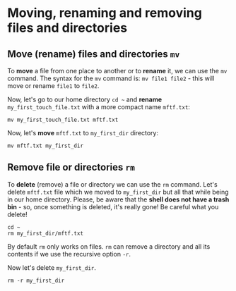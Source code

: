 # Moving, renaming and removing files and directories

## Move (rename) files and directories `mv`

To **move** a file from one place to another or to **rename** it, we can
use the `mv` command. The syntax for the `mv` command is:
`mv file1 file2` - this will move or rename `file1` to `file2`.

Now, let's go to our home directory `cd ~` and **rename**
`my_first_touch_file.txt` with a more compact name `mftf.txt`:

```
mv my_first_touch_file.txt mftf.txt
```

Now, let's **move** `mftf.txt` to `my_first_dir` directory:

```
mv mftf.txt my_first_dir
```

## Remove file or directories `rm`

To **delete** (remove) a file or directory we can use the `rm` command.
Let's delete `mftf.txt` file which we moved to `my_first_dir` but all
that while being in our home directory. Please, be aware that the
**shell does not have a trash bin** - so, once something is deleted,
it's really gone! Be careful what you delete!

```
cd ~
rm my_first_dir/mftf.txt
```

By default `rm` only works on files. `rm` can remove a directory and all
its contents if we use the recursive option `-r`.

Now let's delete `my_first_dir`.

```
rm -r my_first_dir
```